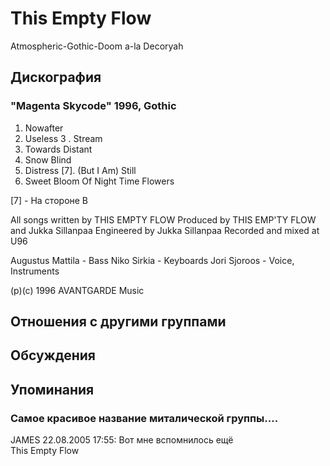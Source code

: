 # This Empty Flow

Atmospheric-Gothic-Doom a-la Decoryah

## Дискография

### "Magenta Skycode" 1996, Gothic

1. Nowafter
2. Useless
3 . Stream
4. Towards Distant
5. Snow Blind
6. Distress
[7]. (But I Am) Still
8. Sweet Bloom Of Night Time
Flowers

[7] - Ha cтopoнe B

All songs written by THIS EMPTY FLOW
Produced by THIS EMP'TY FLOW and Jukka Sillanpaa
Engineered by Jukka Sillanpaa
Recorded and mixed at U96

Augustus Mattila - Bass
Niko Sirkia - Keyboards
Jori Sjoroos - Voice, Instruments

(p)(c) 1996 AVANTGARDE Music


## Отношения с другими группами


## Обсуждения


## Упоминания

### Самое красивое название миталической группы....

JAMES 22.08.2005 17:55:
Вот мне вспомнилось ещё<BR>This Empty Flow<BR>

